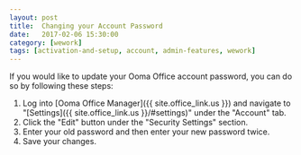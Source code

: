 ```yaml
---
layout: post
title:  Changing your Account Password
date:   2017-02-06 15:30:00
category: [wework]
tags: [activation-and-setup, account, admin-features, wework]
---
```


If you would like to update your Ooma Office account password, you can do so by following these steps:

1. Log into [Ooma Office Manager]({{ site.office_link.us }}) and navigate to "[Settings]({{ site.office_link.us }}/#settings)" under the "Account" tab.
2. Click the "Edit" button under the "Security Settings" section.
3. Enter your old password and then enter your new password twice.
4. Save your changes.
